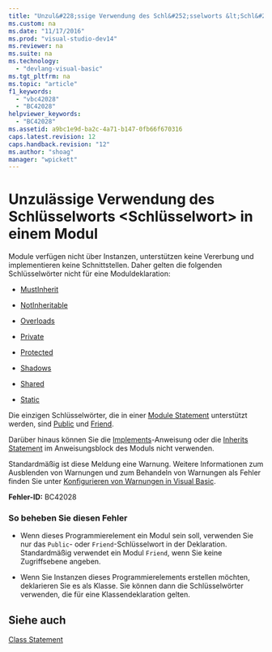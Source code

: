 ```yaml
---
title: "Unzul&#228;ssige Verwendung des Schl&#252;sselworts &lt;Schl&#252;sselwort&gt; in einem Modul"
ms.custom: na
ms.date: "11/17/2016"
ms.prod: "visual-studio-dev14"
ms.reviewer: na
ms.suite: na
ms.technology: 
  - "devlang-visual-basic"
ms.tgt_pltfrm: na
ms.topic: "article"
f1_keywords: 
  - "vbc42028"
  - "BC42028"
helpviewer_keywords: 
  - "BC42028"
ms.assetid: a9bc1e9d-ba2c-4a71-b147-0fb66f670316
caps.latest.revision: 12
caps.handback.revision: "12"
ms.author: "shoag"
manager: "wpickett"
---
```

# Unzul&#228;ssige Verwendung des Schl&#252;sselworts &lt;Schl&#252;sselwort&gt; in einem Modul
Module verfügen nicht über Instanzen, unterstützen keine Vererbung und implementieren keine Schnittstellen. Daher gelten die folgenden Schlüsselwörter nicht für eine Moduldeklaration:  
  
-   [MustInherit](../Topic/MustInherit%20\(Visual%20Basic\).md)  
  
-   [NotInheritable](../Topic/NotInheritable%20\(Visual%20Basic\).md)  
  
-   [Overloads](../Topic/Overloads%20\(Visual%20Basic\).md)  
  
-   [Private](../Topic/Private%20\(Visual%20Basic\).md)  
  
-   [Protected](../Topic/Protected%20\(Visual%20Basic\).md)  
  
-   [Shadows](../Topic/Shadows%20\(Visual%20Basic\).md)  
  
-   [Shared](../Topic/Shared%20\(Visual%20Basic\).md)  
  
-   [Static](../Topic/Static%20\(Visual%20Basic\).md)  
  
 Die einzigen Schlüsselwörter, die in einer [Module Statement](../Topic/Module%20Statement.md) unterstützt werden, sind [Public](../Topic/Public%20\(Visual%20Basic\).md) und [Friend](../Topic/Friend%20\(Visual%20Basic\).md).  
  
 Darüber hinaus können Sie die [Implements](../Topic/Implements%20Clause%20\(Visual%20Basic\).md)\-Anweisung oder die [Inherits Statement](../Topic/Inherits%20Statement.md) im Anweisungsblock des Moduls nicht verwenden.  
  
 Standardmäßig ist diese Meldung eine Warnung. Weitere Informationen zum Ausblenden von Warnungen und zum Behandeln von Warnungen als Fehler finden Sie unter [Konfigurieren von Warnungen in Visual Basic](../Topic/Configuring%20Warnings%20in%20Visual%20Basic.md).  
  
 **Fehler\-ID:** BC42028  
  
### So beheben Sie diesen Fehler  
  
-   Wenn dieses Programmierelement ein Modul sein soll, verwenden Sie nur das `Public`\- oder `Friend`\-Schlüsselwort in der Deklaration. Standardmäßig verwendet ein Modul `Friend`, wenn Sie keine Zugriffsebene angeben.  
  
-   Wenn Sie Instanzen dieses Programmierelements erstellen möchten, deklarieren Sie es als Klasse. Sie können dann die Schlüsselwörter verwenden, die für eine Klassendeklaration gelten.  
  
## Siehe auch  
 [Class Statement](../Topic/Class%20Statement%20\(Visual%20Basic\).md)
